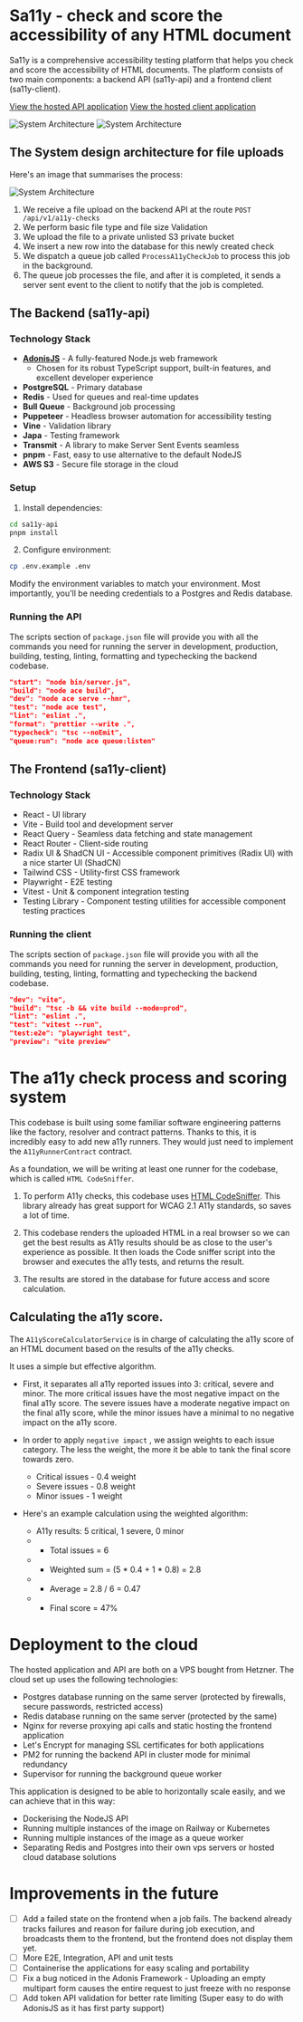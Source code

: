 # Sa11y - check and score the accessibility of any HTML document

Sa11y is a comprehensive accessibility testing platform that helps you check and score the accessibility of HTML documents. The platform consists of two main components: a backend API (sa11y-api) and a frontend client (sa11y-client).

[View the hosted API application](https://sa11y-api.ikigaya.dev/)
[View the hosted client application](https://sa11y-app.ikigaya.dev/)

![System Architecture](./assets/sa11y-upload.png)
![System Architecture](./assets/sa11y-report.png)

## The System design architecture for file uploads

Here's an image that summarises the process:

![System Architecture](./assets/system-architecture.png)

1. We receive a file upload on the backend API at the route `POST /api/v1/a11y-checks`
2. We perform basic file type and file size Validation
3. We upload the file to a private unlisted S3 private bucket
4. We insert a new row into the database for this newly created check
5. We dispatch a queue job called `ProcessA11yCheckJob` to process this job in the background.
6. The queue job processes the file, and after it is completed, it sends a server sent event to the client to notify that the job is completed.

## The Backend (sa11y-api)

### Technology Stack

- **[AdonisJS](https://adonisjs.com/)** - A fully-featured Node.js web framework
  - Chosen for its robust TypeScript support, built-in features, and excellent developer experience
- **PostgreSQL** - Primary database
- **Redis** - Used for queues and real-time updates
- **Bull Queue** - Background job processing
- **Puppeteer** - Headless browser automation for accessibility testing
- **Vine** - Validation library
- **Japa** - Testing framework
- **Transmit** - A library to make Server Sent Events seamless
- **pnpm** - Fast, easy to use alternative to the default NodeJS
- **AWS S3** - Secure file storage in the cloud

### Setup

1. Install dependencies:

```bash
cd sa11y-api
pnpm install
```

2. Configure environment:

```bash
cp .env.example .env
```

Modify the environment variables to match your environment. Most importantly, you'll be needing credentials to a Postgres and Redis database.

### Running the API

The scripts section of `package.json` file will provide you with all the commands you need for running the server in development, production, building, testing, linting, formatting and typechecking the backend codebase.

```json
"start": "node bin/server.js",
"build": "node ace build",
"dev": "node ace serve --hmr",
"test": "node ace test",
"lint": "eslint .",
"format": "prettier --write .",
"typecheck": "tsc --noEmit",
"queue:run": "node ace queue:listen"
```

## The Frontend (sa11y-client)

### Technology Stack

- React - UI library
- Vite - Build tool and development server
- React Query - Seamless data fetching and state management
- React Router - Client-side routing
- Radix UI & ShadCN UI - Accessible component primitives (Radix UI) with a nice starter UI (ShadCN)
- Tailwind CSS - Utility-first CSS framework
- Playwright - E2E testing
- Vitest - Unit & component integration testing
- Testing Library - Component testing utilities for accessible component testing practices

### Running the client

The scripts section of `package.json` file will provide you with all the commands you need for running the server in development, production, building, testing, linting, formatting and typechecking the backend codebase.

```json
"dev": "vite",
"build": "tsc -b && vite build --mode=prod",
"lint": "eslint .",
"test": "vitest --run",
"test:e2e": "playwright test",
"preview": "vite preview"
```

# The a11y check process and scoring system

This codebase is built using some familiar software engineering patterns like the factory, resolver and contract patterns. Thanks to this, it is incredibly easy to add new a11y runners. They would just need to implement the `A11yRunnerContract` contract.

As a foundation, we will be writing at least one runner for the codebase, which is called `HTML CodeSniffer`.

1. To perform A11y checks, this codebase uses [HTML CodeSniffer](https://squizlabs.github.io/HTML_CodeSniffer/Standards/WCAG2/). This library already has great support for WCAG 2.1 A11y standards, so saves a lot of time.

2. This codebase renders the uploaded HTML in a real browser so we can get the best results as A11y results should be as close to the user's experience as possible. It then loads the Code sniffer script into the browser and executes the a11y tests, and returns the result.

3. The results are stored in the database for future access and score calculation.

## Calculating the a11y score.

The `A11yScoreCalculatorService` is in charge of calculating the a11y score of an HTML document based on the results of the a11y checks.

It uses a simple but effective algorithm.

- First, it separates all a11y reported issues into 3: critical, severe and minor. The more critical issues have the most negative impact on the final a11y score. The severe issues have a moderate negative impact on the final a11y score, while the minor issues have a minimal to no negative impact on the a11y score.

- In order to apply `negative impact` , we assign weights to each issue category. The less the weight, the more it be able to tank the final score towards zero.

  - Critical issues - 0.4 weight
  - Severe issues - 0.8 weight
  - Minor issues - 1 weight

- Here's an example calculation using the weighted algorithm:
  - A11y results: 5 critical, 1 severe, 0 minor
  - - Total issues = 6
  - - Weighted sum = (5 * 0.4 + 1 * 0.8) = 2.8
  - - Average = 2.8 / 6 = 0.47
  - - Final score = 47%

# Deployment to the cloud

The hosted application and API are both on a VPS bought from Hetzner. The cloud set up uses the following technologies:

- Postgres database running on the same server (protected by firewalls, secure passwords, restricted access)
- Redis database running on the same server (protected by the same)
- Nginx for reverse proxying api calls and static hosting the frontend application
- Let's Encrypt for managing SSL certificates for both applications
- PM2 for running the backend API in cluster mode for minimal redundancy
- Supervisor for running the background queue worker

This application is designed to be able to horizontally scale easily, and we can achieve that in this way:

- Dockerising the NodeJS API
- Running multiple instances of the image on Railway or Kubernetes
- Running multiple instances of the image as a queue worker
- Separating Redis and Postgres into their own vps servers or hosted cloud database solutions


# Improvements in the future 

- [ ] Add a failed state on the frontend when a job fails. The backend already tracks failures and reason for failure during job execution, and broadcasts them to the frontend, but the frontend does not display them yet.
- [ ] More E2E, Integration, API and unit tests 
- [ ] Containerise the applications for easy scaling and portability
- [ ] Fix a bug noticed in the Adonis Framework - Uploading an empty multipart form causes the entire request to just freeze with no response
- [ ] Add token API validation for better rate limiting (Super easy to do with AdonisJS as it has first party support)
